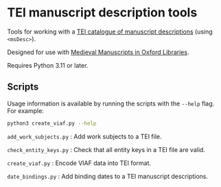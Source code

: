 # TEI manuscript description tools

Tools for working with a [TEI catalogue of manuscript descriptions](https://www.tei-c.org/release/doc/tei-p5-doc/en/html/MS.html) (using `<msDesc>`).

Designed for use with [Medieval Manuscripts in Oxford Libraries](https://medieval.bodleian.ox.ac.uk).

Requires Python 3.11 or later.

## Scripts

Usage information is available by running the scripts with the `--help` flag. For example:

```bash
python3 create_viaf.py --help
```

`add_work_subjects.py`
: Add work subjects to a TEI file.

`check_entity_keys.py`
: Check that all entity keys in a TEI file are valid.

`create_viaf.py`
: Encode VIAF data into TEI format.

`date_bindings.py`
: Add binding dates to a TEI manuscript descriptions.
